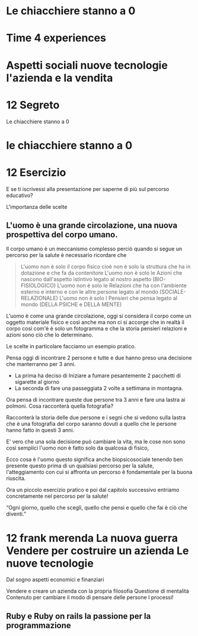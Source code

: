 # Le chiacchiere stanno a 0 

# Time 4 experiences

# Aspetti sociali nuove tecnologie l'azienda e la vendita

# 12 Segreto
Le chiacchiere stanno a 0

# le chiacchiere stanno a 0


# 12 Esercizio

E se ti iscrivessi alla presentazione per saperne di più sul percorso educativo?

L'importanza delle scelte


##  L'uomo è una grande circolazione, una nuova prospettiva del corpo umano.

Il corpo umano è un meccanismo complesso 
perciò quando si segue un percorso per la salute è necessario ricordare che 

> L'uomo non è solo il corpo fisico cioè non è solo la struttura che ha in dotazione e che fa da contenitore
> L'uomo non è solo le Azioni che nascono dall'aspetto istintivo legato al nostro aspetto (BIO-FISIOLOGICO) 
> L'uomo non è solo le Relazioni che ha con l'ambiente esterno e interno  e con le altre persone legato al mondo (SOCIALE-RELAZIONALE)
> L'uomo non è solo I Pensieri che pensa legato al mondo (DELLA PSICHE e DELLA MENTE)

L'uomo è come una grande circolazione, oggi si considera il corpo come un oggetto materiale fisico  e così anche ma non ci si accorge che in realtà il corpo così com'è è solo un fotogramma e che la storia pensieri relazioni e azioni sono ciò che lo determinano.

Le scelte in particolare facciamo un esempio pratico.

Pensa oggi di incontrare 2 persone e tutte e due hanno preso  una decisione che manterranno per 3 anni.  

 - La prima ha deciso di Iniziare a fumare pesantemente 2 pacchetti di sigarette al giorno 
 - La seconda di fare una passeggiata 2 volte a settimana in montagna.

Ora pensa di incontrare queste due persone tra 3 anni e
 fare una lastra ai polmoni. Cosa racconterà quella fotografia?

Racconterà la storia delle due persone e i segni che si vedono sulla lastra che è una fotografia del corpo saranno dovuti a quello che le persone hanno fatto in questi 3 anni.

E' vero che una sola decisione può cambiare la vita, ma le cose non sono così semplici l'uomo non è fatto solo da qualcosa di fisico,

Ecco cosa è l'uomo questo significa anche biopsicosociale tenendo ben presente questo prima di un qualsiasi percorso per la salute, l'atteggiamento con cui si affronta un percorso è fondamentale per la buona riuscita.

Ora un piccolo esercizio pratico e poi dal capitolo successivo entriamo concretamente nel percorso per la salute!

“Ogni giorno, quello che scegli, quello che pensi e quello che fai è ciò che diventi.”

# 12  frank merenda La nuova guerra Vendere per costruire un azienda Le nuove tecnologie

Dal sogno aspetti economici e finanziari

Vendere e creare un azienda con la propria filosofia
Questione di mentalità
Contenuto per cambiare il modo di pensare delle persone
I processi!


## Ruby e Ruby on rails la passione per la programmazione


<!--stackedit_data:
eyJoaXN0b3J5IjpbLTI2MzgzNjk3NiwtMTY1NDA5NzMyOSwtMT
Y5MTc0MjM1Miw4NzIzOTg3MDgsLTE5Nzg1Njg4NF19
-->